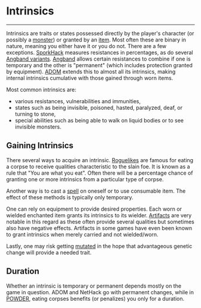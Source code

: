 # Intrinsics

---

Intrinsics are traits or states possessed directly by the player's character (or possibly a [monster](monster.md)) or granted by an [item](items.md). Most often these are binary in nature, meaning you either have it or you do not. There are a few exceptions. [SporkHack](sporkhack.md) measures resistances in percentages, as do several [Angband variants](list_of_angband_variants.md). [Angband](angband.md) allows certain resistances to combine if one is temporary and the other is "permanent" (which includes protection granted by equipment). [ADOM](adom.md) extends this to almost all its intrinsics, making internal intrinsics cumulative with those gained through worn items.

Most common intrinsics are:

- various resistances, vulnerabilities and immunities,
- states such as being invisible, poisoned, hasted, paralyzed, deaf, or turning to stone,
- special abilities such as being able to walk on liquid bodies or to see invisible monsters.

## Gaining Intrinsics

There several ways to acquire an intrinsic. [Roguelikes](what_a_roguelike_is.md) are famous for eating a corpse to receive qualities characteristic to the slain foe. It is known as a rule that "You are what you eat". Often there will be a percentage chance of granting one or more intrinsics from a particular type of corpse.

Another way is to cast a [spell](spell.md) on oneself or to use consumable item. The effect of these methods is typically only temporary.

One can rely on equipment to provide desired properties. Each worn or wielded enchanted item grants its intrinsics to its wielder. [Artifacts](artifact.md) are very notable in this regard as these often provide several qualities but sometimes also have negative effects. Artifacts in some games have even been known to grant intrinsics when merely carried and not wielded/worn.

Lastly, one may risk getting [mutated](mutation.md) in the hope that advantageous genetic change will provide a needed trait.

## Duration

Whether an intrinsic is temporary or permanent depends mostly on the game in question. ADOM and NetHack go with permanent changes, while in [POWDER](powder.md), eating corpses benefits (or penalizes) you only for a duration.
